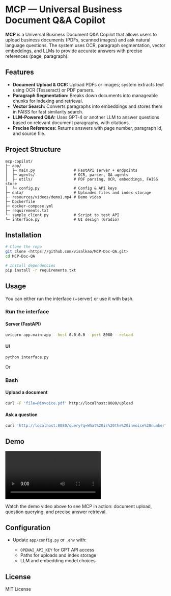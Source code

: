 # MCP — Universal Business Document Q\&A Copilot

**MCP** is a Universal Business Document Q\&A Copilot that allows users to upload business documents (PDFs, scanned images) and ask natural language questions. The system uses OCR, paragraph segmentation, vector embeddings, and LLMs to provide accurate answers with precise references (page, paragraph).

## Features

* **Document Upload & OCR:** Upload PDFs or images; system extracts text using OCR (Tesseract) or PDF parsers.
* **Paragraph Segmentation:** Breaks down documents into manageable chunks for indexing and retrieval.
* **Vector Search:** Converts paragraphs into embeddings and stores them in FAISS for fast similarity search.
* **LLM-Powered Q\&A:** Uses GPT-4 or another LLM to answer questions based on relevant document paragraphs, with citations.
* **Precise References:** Returns answers with page number, paragraph id, and source file.

## Project Structure

```
mcp-copilot/
├─ app/
│  ├─ main.py                 # FastAPI server + endpoints
│  ├─ agents/                 # OCR, parser, QA agents
│  ├─ utils/                  # PDF parsing, OCR, embeddings, FAISS store
│  └─ config.py               # Config & API keys
├─ data/                      # Uploaded files and index storage
├─ resources/videos/demo1.mp4 # Demo video
├─ Dockerfile
├─ docker-compose.yml
├─ requirements.txt
└─ sample_client.py           # Script to test API
└─ interface.py               # UI design (Gradio)
```

## Installation

```bash
# Clone the repo
git clone <https://github.com/visalkao/MCP-Doc-QA.git>
cd MCP-Doc-QA

# Install dependencies
pip install -r requirements.txt

```

## Usage

You can either run the interface (+server) or use it with bash. 
### Run the interface

#### Server (FastAPI)

```bash
uvicorn app.main:app --host 0.0.0.0 --port 8080 --reload
```

#### UI

```bash
python interface.py
```

Or 

### Bash
#### Upload a document

```bash
curl -F 'file=@invoice.pdf' http://localhost:8080/upload
```

#### Ask a question

```bash
curl 'http://localhost:8080/query?q=What%20is%20the%20invoice%20number?'
```

## Demo

![MCP Demo Video](resources/videos/demo1.mp4)

Watch the demo video above to see MCP in action: document upload, question querying, and precise answer retrieval.

## Configuration

* Update `app/config.py` or `.env` with:

  * `OPENAI_API_KEY` for GPT API access
  * Paths for uploads and index storage
  * LLM and embedding model choices


## License

MIT License
